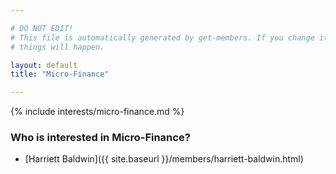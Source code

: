 ```yaml
---

# DO NOT EDIT!
# This file is automatically generated by get-members. If you change it, bad
# things will happen.

layout: default
title: "Micro-Finance"

---
```


{% include interests/micro-finance.md %}

### Who is interested in Micro-Finance?


* [Harriett Baldwin]({{ site.baseurl }}/members/harriett-baldwin.html)
